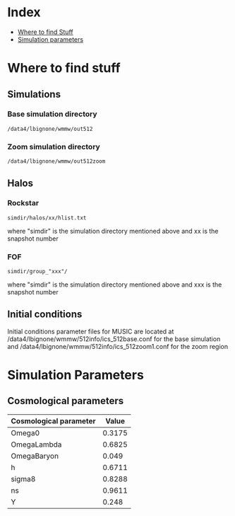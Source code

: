 # Index
- [Where to find Stuff](#markdown-header-where-to-find-stuff)
- [Simulation parameters](#markdown-header-simulation-parameters)

# Where to find stuff

## Simulations

### Base simulation directory
	/data4/lbignone/wmmw/out512

### Zoom simulation directory
	/data4/lbignone/wmmw/out512zoom


## Halos
### Rockstar
	simdir/halos/xx/hlist.txt

where "simdir" is the simulation directory mentioned above and xx is the snapshot number

### FOF
	simdir/group_"xxx"/

where "simdir" is the simulation directory mentioned above and xxx is the snapshot number

## Initial conditions
Initial conditions parameter files for MUSIC are located at
	/data4/lbignone/wmmw/512info/ics_512base.conf
for the base simulation and
	/data4/lbignone/wmmw/512info/ics_512zoom1.conf
for the zoom region

# Simulation Parameters

## Cosmological parameters

| Cosmological parameter | Value  |
| ---------------------- | ------ |
| Omega0	             | 0.3175 |
| OmegaLambda		     | 0.6825 |
| OmegaBaryon            |  0.049 |
| h                      | 0.6711 |
| sigma8                 | 0.8288 |
| ns                     | 0.9611 |
| Y                      |  0.248 |







